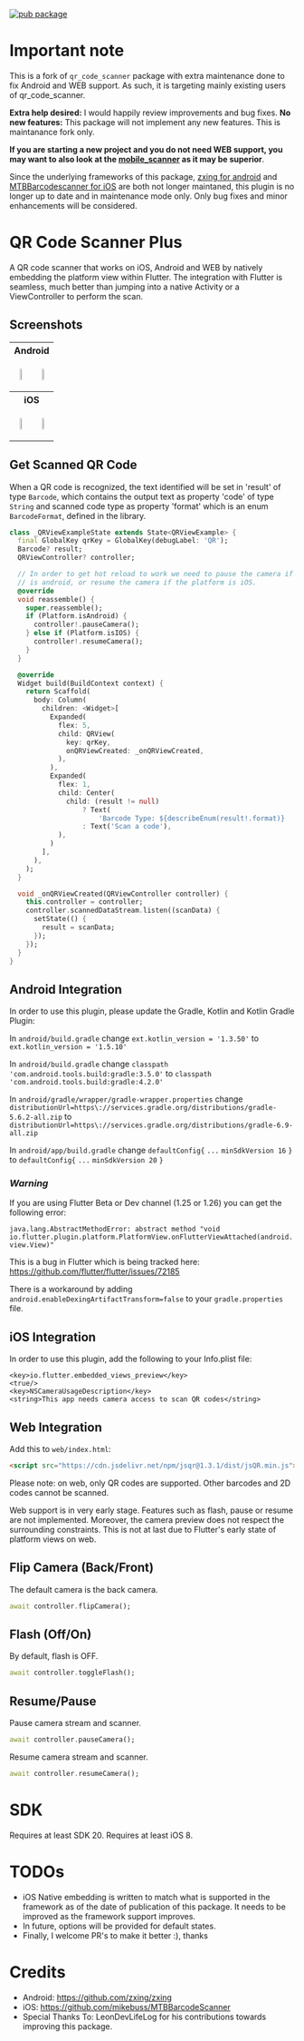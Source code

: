 [![pub package](https://img.shields.io/pub/v/qr_code_scanner_plus?include_prereleases)](https://pub.dartlang.org/packages/qr_code_scanner_plus)

# Important note

This is a fork of `qr_code_scanner` package with extra maintenance done to fix Android and WEB support. As such, it is targeting mainly existing users of qr_code_scanner.

**Extra help desired:** I would happily review improvements and bug fixes.
**No new features:** This package will not implement any new features. This is maintanance fork only.

**If you are starting a new project and you do not need WEB support, you may want to also look at the [mobile_scanner](https://pub.dev/packages/mobile_scanner) as it may be superior**.

Since the underlying frameworks of this package, [zxing for android](https://github.com/zxing/zxing) and [MTBBarcodescanner for iOS](https://github.com/mikebuss/MTBBarcodeScanner) are both not longer maintaned, this plugin is no longer up to date and in maintenance mode only. Only bug fixes and minor enhancements will be considered.

# QR Code Scanner Plus

A QR code scanner that works on iOS, Android and WEB by natively embedding the platform view within Flutter. The integration with Flutter is seamless, much better than jumping into a native Activity or a ViewController to perform the scan.

## Screenshots

<table>
<tr>
<th colspan="2">
Android
</th>
</tr>

<tr>
<td>
<p align="center">
<img src="https://raw.githubusercontent.com/juliuscanute/qr_code_scanner/master/.resources/android-app-screen-one.jpg" width="30%" height="30%">
</p>
</td>
<td>
<p align="center">
<img src="https://raw.githubusercontent.com/juliuscanute/qr_code_scanner/master/.resources/android-app-screen-two.jpg" width="30%" height="30%">
</p>
</td>
</tr>

<tr>
<th colspan="2">
iOS
</th>
</tr>

<tr>
<td>
<p align="center">
<img src="https://raw.githubusercontent.com/juliuscanute/qr_code_scanner/master/.resources/ios-app-screen-one.png" width="30%" height="30%">
</p>
</td>
<td>
<p align="center">
<img src="https://raw.githubusercontent.com/juliuscanute/qr_code_scanner/master/.resources/ios-app-screen-two.png" width="30%" height="30%">
</p>
</td>
</tr>

</table>

## Get Scanned QR Code

When a QR code is recognized, the text identified will be set in 'result' of type `Barcode`, which contains the output text as property 'code' of type `String` and scanned code type as property 'format' which is an enum `BarcodeFormat`, defined in the library.

```dart
class _QRViewExampleState extends State<QRViewExample> {
  final GlobalKey qrKey = GlobalKey(debugLabel: 'QR');
  Barcode? result;
  QRViewController? controller;

  // In order to get hot reload to work we need to pause the camera if the platform
  // is android, or resume the camera if the platform is iOS.
  @override
  void reassemble() {
    super.reassemble();
    if (Platform.isAndroid) {
      controller!.pauseCamera();
    } else if (Platform.isIOS) {
      controller!.resumeCamera();
    }
  }

  @override
  Widget build(BuildContext context) {
    return Scaffold(
      body: Column(
        children: <Widget>[
          Expanded(
            flex: 5,
            child: QRView(
              key: qrKey,
              onQRViewCreated: _onQRViewCreated,
            ),
          ),
          Expanded(
            flex: 1,
            child: Center(
              child: (result != null)
                  ? Text(
                      'Barcode Type: ${describeEnum(result!.format)}   Data: ${result!.code}')
                  : Text('Scan a code'),
            ),
          )
        ],
      ),
    );
  }

  void _onQRViewCreated(QRViewController controller) {
    this.controller = controller;
    controller.scannedDataStream.listen((scanData) {
      setState(() {
        result = scanData;
      });
    });
  }
}

```

## Android Integration

In order to use this plugin, please update the Gradle, Kotlin and Kotlin Gradle Plugin:

In `android/build.gradle` change `ext.kotlin_version = '1.3.50'` to `ext.kotlin_version = '1.5.10'`

In `android/build.gradle` change `classpath 'com.android.tools.build:gradle:3.5.0'` to `classpath 'com.android.tools.build:gradle:4.2.0'`

In `android/gradle/wrapper/gradle-wrapper.properties` change `distributionUrl=https\://services.gradle.org/distributions/gradle-5.6.2-all.zip` to `distributionUrl=https\://services.gradle.org/distributions/gradle-6.9-all.zip`

In `android/app/build.gradle` change
`defaultConfig{`
`...`
`minSdkVersion 16`
`}` to
`defaultConfig{`
`...`
`minSdkVersion 20`
`}`

### _Warning_

If you are using Flutter Beta or Dev channel (1.25 or 1.26) you can get the following error:

`java.lang.AbstractMethodError: abstract method "void io.flutter.plugin.platform.PlatformView.onFlutterViewAttached(android.view.View)"`

This is a bug in Flutter which is being tracked here: https://github.com/flutter/flutter/issues/72185

There is a workaround by adding `android.enableDexingArtifactTransform=false` to your `gradle.properties` file.

## iOS Integration

In order to use this plugin, add the following to your Info.plist file:

```
<key>io.flutter.embedded_views_preview</key>
<true/>
<key>NSCameraUsageDescription</key>
<string>This app needs camera access to scan QR codes</string>
```

## Web Integration

Add this to `web/index.html`:

```html
<script src="https://cdn.jsdelivr.net/npm/jsqr@1.3.1/dist/jsQR.min.js"></script>
```

Please note: on web, only QR codes are supported. Other barcodes and 2D codes cannot be scanned.

Web support is in very early stage. Features such as flash, pause or resume are not implemented. Moreover, the camera
preview does not respect the surrounding constraints. This is not at last due to Flutter's early state of platform views
on web.

## Flip Camera (Back/Front)

The default camera is the back camera.

```dart
await controller.flipCamera();
```

## Flash (Off/On)

By default, flash is OFF.

```dart
await controller.toggleFlash();
```

## Resume/Pause

Pause camera stream and scanner.

```dart
await controller.pauseCamera();
```

Resume camera stream and scanner.

```dart
await controller.resumeCamera();
```

# SDK

Requires at least SDK 20.
Requires at least iOS 8.

# TODOs

- iOS Native embedding is written to match what is supported in the framework as of the date of publication of this package. It needs to be improved as the framework support improves.
- In future, options will be provided for default states.
- Finally, I welcome PR's to make it better :), thanks

# Credits

- Android: https://github.com/zxing/zxing
- iOS: https://github.com/mikebuss/MTBBarcodeScanner
- Special Thanks To: LeonDevLifeLog for his contributions towards improving this package.
